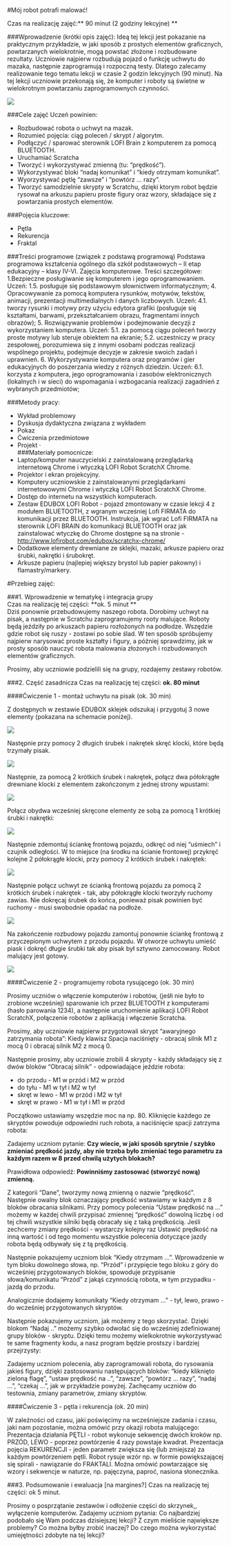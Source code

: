 #Mój robot potrafi malować!

Czas na realizację zajęć:** 90 minut (2 godziny lekcyjne) **

###Wprowadzenie (krótki opis zajęć):
Ideą tej lekcji jest pokazanie na praktycznym przykładzie, w jaki sposób z prostych elementów graficznych, powtarzanych wielokrotnie, mogą powstać złożone i rozbudowane rezultaty. Uczniowie najpierw rozbudują pojazd o funkcję uchwytu do mazaka, następnie zaprogramują i rozpoczną testy. Dlatego zalecamy realizowanie tego tematu lekcji w czasie 2 godzin lekcyjnych (90 minut). Na tej lekcji uczniowie przekonają się, że komputer i roboty są świetne w wielokrotnym powtarzaniu zaprogramownych czynności.

![](IMGP0216.jpg)
 
###Cele zajęć
Uczeń powinien:
- Rozbudować robota o uchwyt na mazak.
- Rozumieć pojęcia: ciąg poleceń / skrypt / algorytm.
- Podłączyć / sparować sterownik LOFI Brain z komputerem za pomocą BLUETOOTH.
- Uruchamiać Scratcha  
- Tworzyć i wykorzystywać zmienną (tu: “prędkość”).
- Wykorzystywać bloki “nadaj komunikat” i “kiedy otrzymam komunikat”.
- Wyorzystywać pętlę “zawsze” i “powtórz … razy”.
- Tworzyć samodzielnie skrypty w Scratchu, dzięki ktorym robot będzie rysował na arkuszu papieru proste figury oraz wzory, składające się z powtarzania prostych elementów.
  
###Pojęcia kluczowe:
- Pętla
- Rekurencja 
- Fraktal
          
###Treści programowe (związek z podstawą programową)
Podstawa programowa kształcenia ogólnego dla szkół podstawowych – II etap edukacyjny – klasy IV-VI. Zajęcia komputerowe. Treści szczegółowe:
1.Bezpieczne posługiwanie się komputerem i jego oprogramowaniem. Uczeń:
1.5. posługuje się podstawowym słownictwem informatycznym;
4. Opracowywanie za pomocą komputera rysunków, motywów, tekstów, animacji,
prezentacji multimedialnych i danych liczbowych. Uczeń:
	4.1. tworzy rysunki i motywy przy użyciu edytora grafiki (posługuje się kształtami,
	barwami, przekształcaniem obrazu, fragmentami innych obrazów);
5. Rozwiązywanie problemów i podejmowanie decyzji z wykorzystaniem komputera.
Uczeń:
	5.1. za pomocą ciągu poleceń tworzy proste motywy lub steruje obiektem na ekranie;
	5.2. uczestniczy w pracy zespołowej, porozumiewa się z innymi osobami podczas
realizacji wspólnego projektu, podejmuje decyzje w zakresie swoich zadań i
uprawnień.
 6. Wykorzystywanie komputera oraz programów i gier edukacyjnych do poszerzania wiedzy
z różnych dziedzin. Uczeń:
	6.1. korzysta z komputera, jego oprogramowania i zasobów elektronicznych (lokalnych
	i w sieci) do wspomagania i wzbogacania realizacji zagadnień z wybranych
	przedmiotów;
        
###Metody pracy:
- Wykład problemowy
- Dyskusja dydaktyczna związana z wykładem
- Pokaz
- Ćwiczenia przedmiotowe
- Projekt
·           
###Materiały pomocnicze:
- Laptop/komputer nauczycielski z zainstalowaną przeglądarką internetową Chrome i wtyczką LOFI Robot ScratchX Chrome. 
- Projektor i ekran projekcyjny.
- Komputery uczniowskie z zainstalowanymi przeglądarkami internetowowymi Chrome  i wtyczką LOFI Robot ScratchX Chrome. 
- Dostęp do internetu na wszystkich komputerach.
- Zestaw EDUBOX LOFI Robot - pojazd zmontowany w czasie lekcji 4 z modułem BLUETOOTH, z wgranym wcześniej Lofi FIRMATA do komunikacji przez BLUETOOTH. Instrukcja, jak wgrać Lofi FIRMATA na sterownik LOFI BRAIN do komunikacji BLUETOOTH oraz jak zainstalować wtyczkę do Chrome dostępne są na stronie  - http://www.lofirobot.com/edubox/scratchx-chrome/
- Dodatkowe elementy drewniane ze sklejki, mazaki, arkusze papieru oraz śrubki, nakrętki i śrubokręt.
- Arkusze papieru (najlepiej większy brystol lub papier pakowny) i flamastry/markery.
         

#Przebieg zajęć:
 
###1. Wprowadzenie w tematykę i integracja grupy    
Czas na realizację tej części: **ok. 5 minut  **                                                                      	                
Dziś ponownie przebudowujemy naszego robota. Dorobimy uchwyt na pisak, a następnie w Scratchu zaprogramujemy rooty malujące. Roboty będą jeździły po arkuszach papieru rozłożonych na podłodze. Wszędzie gdzie robot się ruszy - zostawi po sobie ślad. W ten sposób spróbujemy najpierw narysować proste kształty i figury, a później sprawdzimy, jak w prosty sposób nauczyć robota malowania złożonych i rozbudowanych elementów graficznych.

Prosimy, aby uczniowie podzielili się na grupy, rozdajemy zestawy robotów.
	                                                    	 
###2. Część zasadnicza
Czas na realizację tej części: **ok. 80 minut**

####Ćwiczenie 1 - montaż uchwytu na pisak (ok. 30 min)

Z dostępnych w zestawie EDUBOX sklejek odszukaj i przygotuj 3 nowe elementy (pokazana na schemacie poniżej). 

![](uchwyt_na_pisak_klocki.jpg)

Następnie przy pomocy 2 długich śrubek i nakrętek skręć klocki, które będą trzymały pisak. 

![](uchwytnapisak1_1280.jpg)

Następnie, za pomocą 2 krótkich śrubek i nakrętek, połącz dwa półokrągłe drewniane klocki z elementem zakończonym z jednej strony wpustami:

![](uchwytnapisak2_1280.jpg)

Połącz obydwa wcześniej skręcone elementy ze sobą za pomocą 1 krótkiej śrubki i nakrętki:

![](uchwytnapisak3_1280.jpg)

Następnie zdemontuj ściankę frontową pojazdu, odkręć od niej “uśmiech” i czujnik odległości. W to miejsce (na środku na ścianie frontowej) przykręć kolejne 2 półokrągłe klocki, przy pomocy 2 krótkich śrubek i nakrętek: 

![](uchwytnapisak4_1280.jpg)

Następnie połącz uchwyt ze ścianką frontową pojazdu za pomocą 2 krótkich śrubek i nakrętek - tak, aby półokrągłe klocki tworzyły ruchomy zawias. Nie dokręcaj śrubek do końca, ponieważ pisak powinien być ruchomy - musi swobodnie opadać na podłoże.

![](uchwytnapisak5_1280.jpg)

Na zakończenie rozbudowy pojazdu zamontuj ponownie ściankę frontową z przyczepionym uchwytem z przodu pojazdu. W otworze uchwytu umieść piask i dokręć długie śrubki tak aby pisak był sztywno zamocowany. Robot malujący jest gotowy. 

![](uchwytnapisa6_1280.jpg)

####Ćwiczenie 2 - programujemy robota rysującego (ok. 30 min)

Prosimy uczniów o włączenie komputerów i robotów, (jeśłi nie było to zrobione wcześniej) sparowanie ich przez BLUETOOTH z komputerami (hasło parowania 1234), a następnie uruchomienie aplikacji LOFI Robot ScratchX, połączenie robotów z aplikacją i włączenie Scratcha. 

Prosimy, aby uczniowie najpierw przygotowali skrypt “awaryjnego zatrzymania robota”: Kiedy klawisz Spacja naciśnięty - obracaj silnik M1 z mocą 0 i obracaj silnik M2 z mocą 0.

Następnie prosimy, aby uczniowie zrobili 4 skrypty - każdy składający się z dwów bloków “Obracaj silnik” - odpowiadające jeździe robota: 
- do przodu - M1 w przód i M2 w przód
- do tyłu - M1 w tył i M2 w tył
- skręt w lewo - M1 w przód i M2 w tył
- skręt w prawo - M1 w tył i M1 w przód

Początkowo ustawiamy wszędzie moc na np. 80. Kliknięcie każdego ze skryptów powoduje odpowiedni ruch robota, a naciśnięcie spacji zatrzyma robota:


Zadajemy uczniom pytanie: **Czy wiecie, w jaki sposób sprytnie / szybko zmieniać prędkość jazdy, aby nie trzeba było zmieniać tego parametru za każdym razem w 8 przed chwilą użytych blokach?**

Prawidłowa odpowiedź: **Powinniśmy zastosować (stworzyć nową) zmienną.**

Z kategorii “Dane”, tworzymy nową zmienną o nazwie “prędkość”. Następnie owalny blok oznaczający prędkość wstawiamy w każdym z 8 bloków obracania silnikami. Przy pomocy polecenia “Ustaw prędkość na ...” możemy w każdej chwili przypisać zmiennej “prędkość” dowolną liczbę i od tej chwili wszystkie silniki będą obracały się z taką prędkością. Jeśli zechcemy zmiany prędkości - wystarczy kolejny raz Ustawić prędkość na inną wartość i od tego momentu wszystkie polecenia dotyczące jazdy robota będą odbywały się z tą prędkością.

Następnie pokazujemy uczniom blok “Kiedy otrzymam …”. Wprowadzenie w tym bloku dowolnego słowa, np. “Przód” i przypięcie tego bloku z góry do wcześniej przygotowanych bloków, spowoduje przypisanie słowa/komunikatu “Przód” z jakąś czynnością robota, w tym przypadku - jazdą do przodu.

Analogicznie dodajemy komunikaty “Kiedy otrzymam …” - tył, lewo, prawo - do wcześniej przygotowanych skryptów.

Następnie pokazujemy uczniom, jak możemy z tego skorzystać. Dzięki blokom “Nadaj ..” możemy szybko odwołać się do wcześniej zdefiniowanej grupy bloków - skryptu. Dzięki temu możemy wielkokrotnie wykorzystywać te same fragmenty kodu, a nasz program będzie prostszy i bardziej przejrzysty:



Zadajemy uczniom polecenia, aby zaprogramowali robota, do rysowania jakieś figury, dzięki zastosowaniu następujących bloków: “kiedy kliknięto zieloną flagę”, “ustaw prędkość na ..”, “zawsze”, “powtórz … razy”, “nadaj …”, “czekaj …”, jak w przykładzie powyżej. Zachęcamy uczniów do testownia, zmiany parametrów, zmiany skryptów.

####Ćwiczenie 3 - pętla i rekurencja (ok. 20 min)

W zależności od czasu, jaki poświęcimy na wcześniejsze zadania i czasu, jaki nam pozostanie, można omówić przy okazji robota malującego:
Prezentacja działania PĘTLI - robot wykonuje sekwencję dwóch kroków np. PRZÓD, LEWO - poprzez powtórzenie 4 razy powstaje kwadrat.
Prezentacja pojęcia REKURENCJI - jeden parametr zwiększa się (lub zmiejsza) za każdym powtórzeniem pętli. Robot rysuje wzór np. w formie powiększającej się spirali - nawiązanie do FRAKTALI. Można omówić powtarzające się wzory i sekwencje w naturze, np. pajęczyna, paproć, nasiona słonecznika.
 
###3. Podsumowanie i ewaluacja
[na margines?] Czas na realizację tej części: ok 5 minut.
 
Prosimy o posprzątanie zestawów i odłożenie części do skrzynek,, wyłączenie komputerów.
Zadajemy uczniom pytania:
Co najbardziej podobało się Wam podczas dzisiejszej lekcji?
Z czym mieliście największe problemy?
Co można byłby zrobić inaczej?
Do czego można wykorzystać umiejętności zdobyte na tej lekcji?

